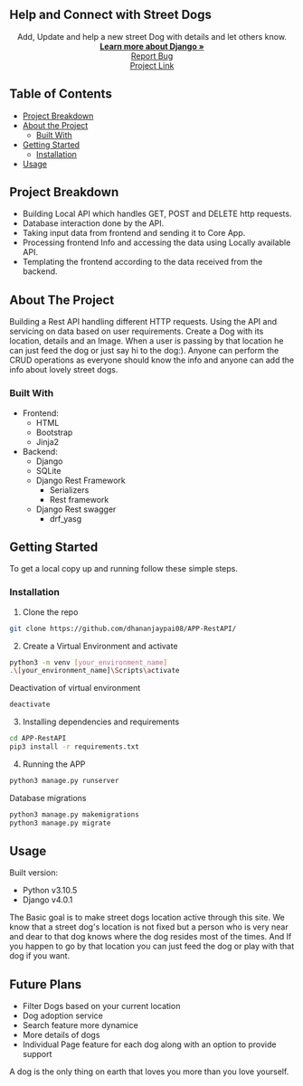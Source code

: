 ## Help and Connect with Street Dogs

<!--
*** Thanks for checking out this README Template. If you have a suggestion that would
*** make this better, please fork the repo and create a pull request or simply open
*** an issue with the tag "enhancement".
*** Thank You!
-->

<p align="center">
    Add, Update and help a new street Dog with details and let others know.
    <br />
    <a href="https://www.djangoproject.com/"><strong>Learn more about Django »</strong></a>
    <br />
    <a href="https://github.com/dhananjaypai08/APP-RestAPI/issues">Report Bug</a>
    <br />
  <a href="https://github.com/dhananjaypai08/APP-RestAPI/tree/dogadoption">Project Link</a>
 </p>
 
 ## Table of Contents
- [Project Breakdown](#project-breakdown)
- [About the Project](#about-the-project)
  - [Built With](#built-with)
- [Getting Started](#getting-started)
  - [Installation](#installation)
- [Usage](#usage)

## Project Breakdown 
- Building Local API which handles GET, POST and DELETE http requests. 
- Database interaction done by the API.
- Taking input data from frontend and sending it to Core App.
- Processing frontend Info and accessing the data using Locally available API.
- Templating the frontend according to the data received from the backend.

## About The Project
Building a Rest API handling different HTTP requests. Using the API and servicing on data based on user requirements. Create a Dog with its location, details and an
Image. When a user is passing by that location he can just feed the dog or just say hi to the dog:). Anyone can perform the CRUD operations as everyone 
should know the info and anyone can add the info about lovely street dogs.

### Built With
- Frontend:
  - HTML
  - Bootstrap
  - Jinja2
- Backend: 
  - Django
  - SQLite
  - Django Rest Framework
    - Serializers
    - Rest framework
  - Django Rest swagger
    - drf_yasg
  

## Getting Started
To get a local copy up and running follow these simple steps.

### Installation
1. Clone the repo

```sh
git clone https://github.com/dhananjaypai08/APP-RestAPI/
```

2. Create a Virtual Environment and activate

```sh
python3 -m venv [your_environment_name]
.\[your_environment_name]\Scripts\activate
```

Deactivation of virtual environment
```sh
deactivate
```

3. Installing dependencies and requirements

```sh
cd APP-RestAPI
pip3 install -r requirements.txt
```

4. Running the APP
```sh
python3 manage.py runserver
```

Database migrations
```sh
python3 manage.py makemigrations
python3 manage.py migrate
```

## Usage
Built version:
- Python v3.10.5
- Django v4.0.1

The Basic goal is to make street dogs location active through this site. 
We know that a street dog's location is not fixed but a person who is very near and dear to that dog knows where the dog resides most of the times. 
And If you happen to go by that location you can just feed the dog or play with that dog if you want.

## Future Plans
- Filter Dogs based on your current location
- Dog adoption service
- Search feature more dynamice
- More details of dogs
- Individual Page feature for each dog along with an option to provide support

A dog is the only thing on earth that loves you more than you love yourself.
